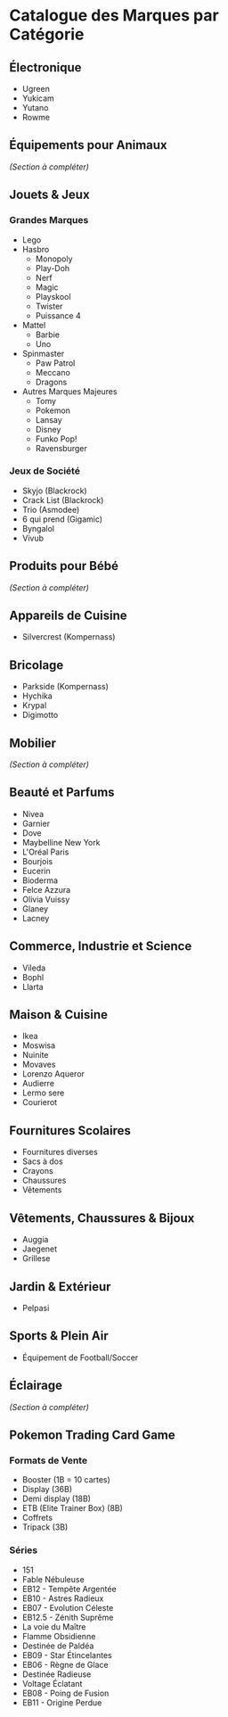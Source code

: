 # Catalogue des Marques par Catégorie

## Électronique
- Ugreen
- Yukicam
- Yutano
- Rowme

## Équipements pour Animaux
*(Section à compléter)*

## Jouets & Jeux
### Grandes Marques
- Lego
- Hasbro
  - Monopoly
  - Play-Doh
  - Nerf
  - Magic
  - Playskool
  - Twister
  - Puissance 4
- Mattel
  - Barbie
  - Uno
- Spinmaster
  - Paw Patrol
  - Meccano
  - Dragons
- Autres Marques Majeures
  - Tomy
  - Pokemon
  - Lansay
  - Disney
  - Funko Pop!
  - Ravensburger

### Jeux de Société
- Skyjo (Blackrock)
- Crack List (Blackrock)
- Trio (Asmodee)
- 6 qui prend (Gigamic)
- Byngalol
- Vivub

## Produits pour Bébé
*(Section à compléter)*

## Appareils de Cuisine
- Silvercrest (Kompernass)

## Bricolage
- Parkside (Kompernass)
- Hychika
- Krypal
- Digimotto

## Mobilier
*(Section à compléter)*

## Beauté et Parfums
- Nivea
- Garnier
- Dove
- Maybelline New York
- L'Oréal Paris
- Bourjois
- Eucerin
- Bioderma
- Felce Azzura
- Olivia Vuissy
- Glaney
- Lacney

## Commerce, Industrie et Science
- Vileda
- Bophl
- Llarta

## Maison & Cuisine
- Ikea
- Moswisa
- Nuinite
- Movaves
- Lorenzo Aqueror
- Audierre
- Lermo sere
- Courierot

## Fournitures Scolaires
- Fournitures diverses
- Sacs à dos
- Crayons
- Chaussures
- Vêtements

## Vêtements, Chaussures & Bijoux
- Auggia
- Jaegenet
- Grillese

## Jardin & Extérieur
- Pelpasi

## Sports & Plein Air
- Équipement de Football/Soccer

## Éclairage
*(Section à compléter)*

## Pokemon Trading Card Game
### Formats de Vente
- Booster (1B = 10 cartes)
- Display (36B)
- Demi display (18B)
- ETB (Elite Trainer Box) (8B)
- Coffrets
- Tripack (3B)

### Séries
- 151
- Fable Nébuleuse
- EB12 - Tempête Argentée
- EB10 - Astres Radieux
- EB07 - Evolution Céleste
- EB12.5 - Zénith Suprême
- La voie du Maître
- Flamme Obsidienne
- Destinée de Paldéa
- EB09 - Star Étincelantes
- EB06 - Règne de Glace
- Destinée Radieuse
- Voltage Éclatant
- EB08 - Poing de Fusion
- EB11 - Origine Perdue

